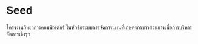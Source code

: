 # Seed
โครงงานวิทยาการคอมพิวเตอร์ ในหัวข้อระบบการจัดการแผนที่เกษตรกรชาวสวนยางเพื่อการบริหารจัดการเชิงรุก
